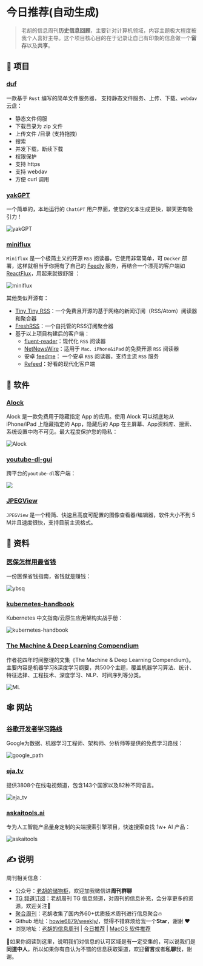# 今日推荐(自动生成)

> 老胡的信息周刊**历史信息回顾**，主要针对计算机领域，内容主题极大程度被我个人喜好主导。这个项目核心目的在于记录让自己有印象的信息做一个**留存**以及**共享**。


## 🎯 项目 

### [duf](https://github.com/sigoden/duf)

一款基于 `Rust` 编写的简单文件服务器， 支持静态文件服务、上传、下载、`webdav` 云盘：

- 静态文件伺服
- 下载目录为 zip 文件
- 上传文件 /目录 (支持拖拽)
- 搜索
- 并发下载，断续下载
- 权限保护
- 支持 https
- 支持 webdav
- 方便 curl 调用 

### [yakGPT](https://github.com/yakGPT/yakGPT)

一个简单的，本地运行的 `ChatGPT` 用户界面，使您的文本生成更快，聊天更有吸引力！

![yakGPT](https://images-1252557999.file.myqcloud.com/uPic/yakGPT.jpg) 

### [miniflux](https://github.com/miniflux/v2)

`Miniflux` 是一个极简主义的开源 `RSS` 阅读器，它使用非常简单，可 `Docker` 部署，这样就相当于你拥有了自己的 [Feedly](https://feedly.com/) 服务，再结合一个漂亮的客户端如 [ReactFlux](https://github.com/electh/ReactFlux)，用起来就很舒服 ：

![miniflux](https://images-1252557999.file.myqcloud.com/uPic/eyMYhc.png)

其他类似开源有：

- [Tiny Tiny RSS](https://tt-rss.org/)：一个免费且开源的基于网络的新闻订阅（RSS/Atom）阅读器和聚合器
- [FreshRSS](https://github.com/FreshRSS/FreshRSS)：一个自托管的RSS订阅聚合器
- 基于以上项目构建后的客户端：
    - [fluent-reader](https://github.com/yang991178/fluent-reader)：现代化 `RSS` 阅读器
    - [NetNewsWire](https://netnewswire.com/)：适用于 `Mac、iPhone&iPad` 的免费开源 `RSS` 阅读器
    - 安卓 [feedme](https://github.com/seazon/FeedMe/blob/master/doc/zh/README.md)： 一个安卓 `RSS` 阅读器，支持主流 `RSS` 服务
    - [Refeed](https://github.com/michaelkremenetsky/Refeed)：好看的现代化客户端 

## 🤖 软件 

### [Alock](https://github.com/luoxuhai/Alock)

Alock 是一款免费用于隐藏指定 App 的应用。使用 Alock 可以彻底地从 iPhone/iPad 上隐藏指定的 App，隐藏后的 App 在主屏幕、App资料库、搜索、系统设置中均不可见。最大程度保护您的隐私：

![Alock](https://images-1252557999.file.myqcloud.com/uPic/Alock.jpg) 

### [youtube-dl-gui](https://github.com/jely2002/youtube-dl-gui)

跨平台的`youtube-dl`客户端：

![](https://images-1252557999.file.myqcloud.com/uPic/yd_gui.png) 

### [JPEGView](https://github.com/sylikc/jpegview)

`JPEGView` 是一个精简、快速且高度可配置的图像查看器/编辑器，软件大小不到 5 M并且速度很快，支持目前主流格式。 

## 👀 资料 

### [医保怎样用最省钱](https://chaiknows.feishu.cn/docx/IbTBdjiQWoi2cvx21SmcrL1pn3f)

一份医保省钱指南，省钱就是赚钱：

![ybsq](https://images-1252557999.file.myqcloud.com/uPic/F6m1jR.png) 

### [kubernetes-handbook](https://lib.jimmysong.io/kubernetes-handbook/)

Kubernetes 中文指南/云原生应用架构实战手册：

![kubernetes-handbook](https://images-1252557999.file.myqcloud.com/uPic/kubernetes-handbook.jpg) 

### [The Machine & Deep Learning Compendium](https://book.mlcompendium.com/full-stack-and-ops#kubernetes)

作者花四年时间整理的文集《The Machine & Deep Learning Compendium》。主要内容是机器学习&深度学习纲要，共500个主题，覆盖机器学习算法、统计、特征选择、工程技术、深度学习、NLP、时间序列等分类。

![ML](https://images-1252557999.file.myqcloud.com/uPic/R26HG2.png) 

## 🕸 网站 

### [谷歌开发者学习路线](https://www.cloudskillsboost.google/paths)

Google为数据、机器学习工程师、架构师、分析师等提供的免费学习路线：

![google_path](https://images-1252557999.file.myqcloud.com/uPic/google_path.jpg) 

### [eja.tv](https://eja.tv/?)

提供3808个在线电视频道，包含143个国家以及82种不同语言。

![eja_tv](https://images-1252557999.file.myqcloud.com/uPic/eja_tv-min.png) 

### [askaitools.ai](https://askaitools.ai/)

专为人工智能产品量身定制的尖端搜索引擎项目，快速搜索查找 1w+ AI 产品：

![askaitools](https://images-1252557999.file.myqcloud.com/uPic/askaitools.jpg) 

## ✍️ 说明

周刊相关信息：

- 公众号：[老胡的储物柜](https://images-1252557999.file.myqcloud.com/uPic/ETIbMe.jpg)，欢迎加我微信进**周刊群聊**
- [TG 频道订阅](https://t.me/howie_weekly)：老胡周刊 TG 信息频道，对周刊的信息补充，会分享更多的资源，欢迎关注👏
- [聚合周刊](https://www.fre321.com/weekly)：老胡收集了国内外60+优质技术周刊进行信息聚合🔥
- Github 地址：[howie6879/weekly/](https://github.com/howie6879/weekly/)，觉得不错麻烦给我一个**Star**，谢谢 ❤️
- 浏览地址：[老胡的信息周刊](https://weekly.howie6879.com) | [今日推荐](https://weekly.howie6879.com/recommend/index.html) | [MacOS 软件推荐](https://weekly.howie6879.com/soft/mac.html)

🙌如果你阅读到这里，说明我们对信息的认可区域是有一定交集的，可以说我们是**同道中人**，所以如果你有自认为不错的信息获取渠道，欢迎**留言**或者**私聊**我，谢谢。